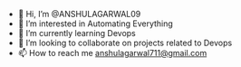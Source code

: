- 👋 Hi, I’m @ANSHULAGARWAL09
- 👀 I’m interested in Automating Everything
- 🌱 I’m currently learning Devops
- 💞️ I’m looking to collaborate on projects related to Devops
- 📫 How to reach me anshulagarwal711@gmail.com

<!---
ANSHULAGARWAL09/ANSHULAGARWAL09 is a ✨ special ✨ repository because its `README.md` (this file) appears on your GitHub profile.
You can click the Preview link to take a look at your changes.
--->
